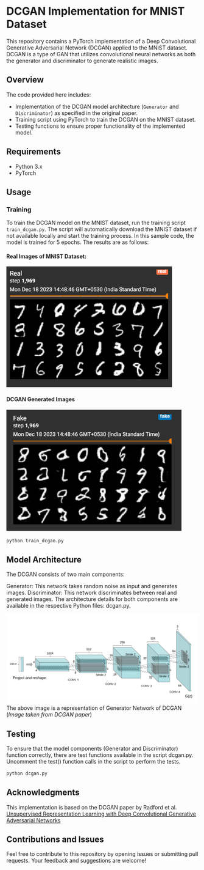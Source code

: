 # DCGAN Implementation for MNIST Dataset

This repository contains a PyTorch implementation of a Deep Convolutional Generative Adversarial Network (DCGAN) applied to the MNIST dataset. DCGAN is a type of GAN that utilizes convolutional neural networks as both the generator and discriminator to generate realistic images.

## Overview

The code provided here includes:

- Implementation of the DCGAN model architecture (`Generator` and `Discriminator`) as specified in the original paper.
- Training script using PyTorch to train the DCGAN on the MNIST dataset.
- Testing functions to ensure proper functionality of the implemented model.

## Requirements

- Python 3.x
- PyTorch

## Usage

### Training

To train the DCGAN model on the MNIST dataset, run the training script `train_dcgan.py`. The script will automatically download the MNIST dataset if not available locally and start the training process. In this sample code, the model is trained for 5 epochs. The results are as follows:

#### Real Images of MNIST Dataset:
![Real](images/real.png)

#### DCGAN Generated Images
![Fake](images/fake.png)

```bash
python train_dcgan.py
```
## Model Architecture
The DCGAN consists of two main components:

Generator: This network takes random noise as input and generates images.
Discriminator: This network discriminates between real and generated images.
The architecture details for both components are available in the respective Python files: dcgan.py.

![Generator](images/architecture.png)
The above image is a representation of Generator Network of DCGAN (_Image taken from DCGAN paper_)

## Testing
To ensure that the model components (Generator and Discriminator) function correctly, there are test functions available in the script dcgan.py. Uncomment the test() function calls in the script to perform the tests.
```bash
python dcgan.py
```

## Acknowledgments
This implementation is based on the DCGAN paper by Radford et al. [Unsupervised Representation Learning with Deep Convolutional Generative Adversarial Networks](https://arxiv.org/abs/1511.06434)

## Contributions and Issues
Feel free to contribute to this repository by opening issues or submitting pull requests. Your feedback and suggestions are welcome!
